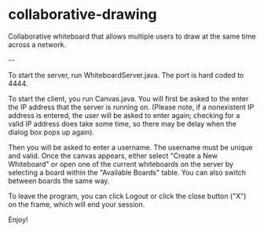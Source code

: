collaborative-drawing
=====================
Collaborative whiteboard that allows multiple users to draw at the same time across a network.

--


To start the server, run WhiteboardServer.java. The port is hard coded to 4444.

To start the client, you run Canvas.java. You will first be asked to the enter the IP address that the server is running on. (Please note, if a nonexistent IP address is entered, the user will be asked to enter again; checking for a valid IP address does take some time, so there may be delay when the dialog box pops up again).

Then you will be asked to enter a username. The username must be unique and valid. Once the canvas appears, either select "Create a New Whiteboard" or open one of the current whiteboards on the 
server by selecting a board within the "Available Boards" table. You can also switch between boards the same way.

To leave the program, you can click Logout or click the close button ("X") on the frame, which will end your session.

Enjoy!


